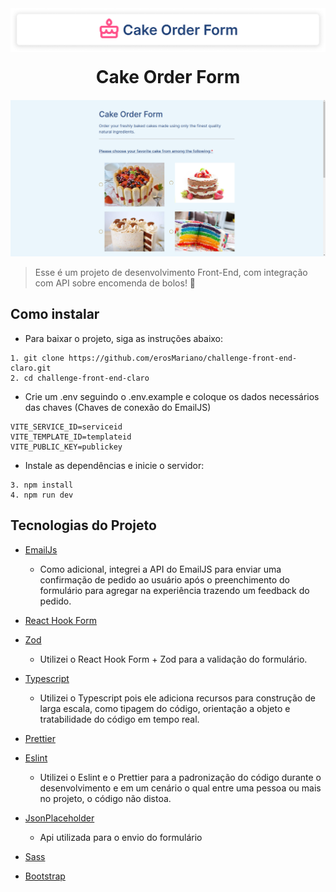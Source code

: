 <img src="public/images/readme/name_readme.png">

<h1 id="sobre" style="margin-top: 20px; margin-bottom: 20px; text-align: center;"><strong>Cake Order Form
</strong></h1>

<img src="public/images/readme/hero.png">

> Esse é um projeto de desenvolvimento Front-End, com integração com API sobre encomenda de bolos! 🎂

## Como instalar

* Para baixar o projeto, siga as instruções abaixo:

```
1. git clone https://github.com/erosMariano/challenge-front-end-claro.git
2. cd challenge-front-end-claro
```

* Crie um .env seguindo o .env.example e coloque os dados necessários das chaves (Chaves de conexão do EmailJS)

```
VITE_SERVICE_ID=serviceid
VITE_TEMPLATE_ID=templateid
VITE_PUBLIC_KEY=publickey
```


* Instale as dependências e inicie o servidor:

```
3. npm install
4. npm run dev
```

## Tecnologias do Projeto
- [EmailJs](https://www.emailjs.com/)
  - Como adicional, integrei a API do EmailJS para enviar uma confirmação de pedido ao usuário após o preenchimento do formulário para agregar na experiência trazendo um feedback do pedido.
  

- [React Hook Form](https://react-hook-form.com/)
- [Zod](https://zod.dev/)
    - Utilizei o React Hook Form + Zod para a validação do formulário.

- [Typescript](https://www.typescriptlang.org/)
    - Utilizei o Typescript pois ele adiciona recursos para construção de larga escala, como tipagem do código, orientação a objeto e tratabilidade do código em tempo real.
- [Prettier](https://prettier.io/)
- [Eslint](https://eslint.org/)
    - Utilizei o Eslint e o Prettier para a padronização do código durante o desenvolvimento e em um cenário o qual entre uma pessoa ou mais no projeto, o código não distoa.

- [JsonPlaceholder](https://jsonplaceholder.typicode.com/)
   - Api utilizada para o envio do formulário

- [Sass](https://sass-lang.com/)
- [Bootstrap](https://getbootstrap.com/docs/4.0/getting-started/introduction/)

